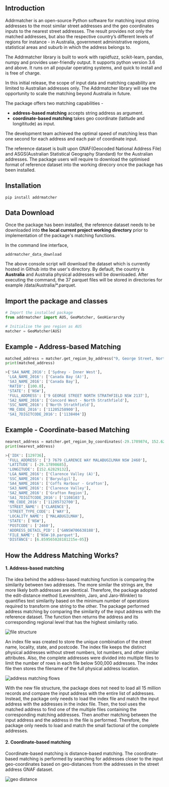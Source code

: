 Introduction
------------
Addrmatcher is an open-source Python software for matching input string addresses to the most similar street addresses and the geo coordinates inputs to the nearest street addresses. The result provides not only the matched addresses, but also the respective country’s different levels of regions for instance - in Australia, government administrative regions, statistical areas and suburb in which the address belongs to. 

The Addrmatcher library is built to work with rapidfuzz, scikit-learn, pandas, numpy and provides user-friendly output. It supports python version 3.6 and above. It runs on all popular operating systems, and quick to install and is free of charge. 

In this initial release, the scope of input data and matching capability are limited to Australian addresses only. The Addrmatcher library will see the opportunity to scale the matching beyond Australia in future. 

The package offers two matching capabilities -
* __address-based matching__ accepts string address as argument.
* __coordinate-based matching__ takes geo coordinate (latitude and longititude) as input.

The development team achieved the optimal speed of matching less than one second for each address and each pair of coordinate input. 

The reference dataset is built upon GNAF(Geocoded National Address File) and ASGS(Australian Statistical Geography Standard) for the Australian addresses. The package users will require to download the optimised format of reference dataset into the working direcory once the package has been installed.

Installation
------------
`pip install addrmatcher`

Data Download
-------------
 Once the package has been installed, the reference dataset needs to be downloaded into __the local current project working directory__ prior to implementation of the package's matching functions. 

 In the command line interface,

`addrmatcher_data_download`

The above console script will download the dataset which is currently hosted in Github into the user's directory. By default, the country is __Australia__ and Australia physical addresses will be downloaded. After executing the command, the 37 parquet files will be stored in directories for example /data/Australia/*.parquet. 
       
Import the package and classes
------------------
```python
# Import the installed package
from addrmatcher import AUS, GeoMatcher, GeoHierarchy

# Initialise the geo region as AUS
matcher = GeoMatcher(AUS)
```

Example - Address-based Matching
--------------------------------
```python
matched_address = matcher.get_region_by_address("9, George Street, North Strathfield, NSW 2137")
print(matched_address)

>{'SA4_NAME_2016': ['Sydney - Inner West'],
 'LGA_NAME_2016': ['Canada Bay (A)'],
 'SA3_NAME_2016': ['Canada Bay'],
 'RATIO': [100.0],
 'STATE': ['NSW'],
 'FULL_ADDRESS': ['9 GEORGE STREET NORTH STRATHFIELD NSW 2137'],
 'SA2_NAME_2016': ['Concord West - North Strathfield'],
 'SSC_NAME_2016': ['North Strathfield'],
 'MB_CODE_2016': ['11205258900'],
 'SA1_7DIGITCODE_2016': ['1138404']}
```

Example - Coordinate-based Matching
-----------------------------------
```python
nearest_address = matcher.get_region_by_coordinates(-29.1789874, 152.628291)
print(nearest_address)

>{'IDX': [129736],
 'FULL_ADDRESS': ['3 7679 CLARENCE WAY MALABUGILMAH NSW 2460'],
 'LATITUDE': [-29.17898685],
 'LONGITUDE': [152.62829132],
 'LGA_NAME_2016': ['Clarence Valley (A)'],
 'SSC_NAME_2016': ['Baryulgil'],
 'SA4_NAME_2016': ['Coffs Harbour - Grafton'],
 'SA3_NAME_2016': ['Clarence Valley'],
 'SA2_NAME_2016': ['Grafton Region'],
 'SA1_7DIGITCODE_2016': ['1108103'],
 'MB_CODE_2016': ['11205732700'],
 'STREET_NAME': ['CLARENCE'],
 'STREET_TYPE_CODE': ['WAY'],
 'LOCALITY_NAME': ['MALABUGILMAH'],
 'STATE': ['NSW'],
 'POSTCODE': ['2460'],
 'ADDRESS_DETAIL_PID': ['GANSW706638188'],
 'FILE_NAME': ['NSW-10.parquet'],
 'DISTANCE': [6.859565028181215e-05]}
```

How the Address Matching Works?
-------------------------------
#### 1. Address-based matching
The idea behind the address-based matching function is comparing the similarity between two addresses. The more similar the strings are, the more likely both addresses are identical. Therefore, the package adopted the edit-distance method (Levenshtein, Jaro, and Jaro-Winkler) to quantifies text similarity based on the minimum number of operations required to transform one string to the other.
The package performed address matching by comparing the similarity of the input address with the reference dataset. The function then returns the address and its corresponding regional level that has the highest similarity ratio.

![file structure](https://raw.githubusercontent.com/uts-mdsi-ilab2-synergy/addrmatcher/main/docs/images/file-structure.png)

An index file was created to store the unique combination of the street name, locality, state, and postcode. The index file keeps the distinct physical addresses without street numbers, lot numbers, and other similar attributes. Also, the complete addresses were divided into multiple files to limit the number of rows in each file below 500,000 addresses. The index file then stores the filename of the full physical address location.

![address matching flows ](https://raw.githubusercontent.com/uts-mdsi-ilab2-synergy/addrmatcher/main/docs/images/flows.png)

With the new file structure, the package does not need to load all 15 million records and compare the input address with the entire list of addresses. Instead, the package only needs to load the index file and match the input address with the addresses in the index file. Then, the tool uses the matched address to find one of the multiple files containing the corresponding matching addresses. Then another matching between the input address and the address in the file is performed. Therefore, the package only needs to load and match the small factional of the complete addresses.

#### 2. Coordinate-based matching
Coordinate-based matching is distance-based matching. The coordinate-based matching is performed by searching for addresses closer to the input geo-coordinates based on geo-distances from the addresses in the street address GNAF dataset.

![geo distance](https://raw.githubusercontent.com/uts-mdsi-ilab2-synergy/addrmatcher/main/docs/images/geo-distance.png)
